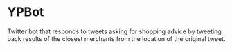 # YPBot
Twitter bot that responds to tweets asking for shopping advice by tweeting back results of the closest merchants from the location of the original tweet.
